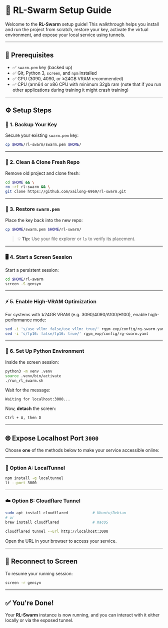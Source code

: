 # 🚀 RL-Swarm Setup Guide

Welcome to the **RL-Swarm** setup guide! This walkthrough helps you install and run the project from scratch, restore your key, activate the virtual environment, and expose your local service using tunnels.

---

## 🧭 Prerequisites

- ✅ `swarm.pem` key (backed up)
- ✅ Git, Python 3, `screen`, and `npm` installed
- ✅ GPU (3090, 4090, or ≥24GB VRAM recommended)
- ✅ CPU (arm64 or x86 CPU with minimum 32gb ram (note that if you run other applications during training it might crash training)

---

## ⚙️ Setup Steps

### 📁 1. Backup Your Key

Secure your existing `swarm.pem` key:
```bash
cp $HOME/rl-swarm/swarm.pem $HOME/
```

---

### 🧹 2. Clean & Clone Fresh Repo

Remove old project and clone fresh:
```bash
cd $HOME && \
rm -rf rl-swarm && \
git clone https://github.com/xailong-6969/rl-swarm.git
```

---

### 🔐 3. Restore `swarm.pem`

Place the key back into the new repo:
```bash
cp $HOME/swarm.pem $HOME/rl-swarm/
```

> 💡 **Tip:** Use your file explorer or `ls` to verify its placement.

---

### 🖥️ 4. Start a Screen Session

Start a persistent session:
```bash
cd $HOME/rl-swarm
screen -S gensyn
```

---

### ⚡ 5. Enable High-VRAM Optimization

For systems with ≥24GB VRAM (e.g. 3090/4090/A100/H100), enable high-performance mode:
```bash
sed -i 's/use_vllm: false/use_vllm: true/' rgym_exp/config/rg-swarm.yaml && \
sed -i 's/fp16: false/fp16: true/' rgym_exp/config/rg-swarm.yaml
```

---

### 🐍 6. Set Up Python Environment

Inside the screen session:
```bash
python3 -m venv .venv
source .venv/bin/activate
./run_rl_swarm.sh
```

Wait for the message:
```
Waiting for localhost:3000...
```

Now, **detach** the screen:
```bash
Ctrl + A, then D
```

---

## 🌐 Expose Localhost Port `3000`

Choose **one** of the methods below to make your service accessible online:

---

### 🚪 Option A: LocalTunnel

```bash
npm install -g localtunnel
lt --port 3000
```

---

### ☁️ Option B: Cloudflare Tunnel

```bash
sudo apt install cloudflared           # Ubuntu/Debian
# or
brew install cloudflared               # macOS

cloudflared tunnel --url http://localhost:3000
```

Open the URL in your browser to access your service.

---

## 🔄 Reconnect to Screen

To resume your running session:
```bash
screen -r gensyn
```

---

## ✅ You're Done!

Your **RL-Swarm** instance is now running, and you can interact with it either locally or via the exposed tunnel.

